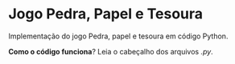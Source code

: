 # Jogo Pedra, Papel e Tesoura

Implementação do jogo Pedra, papel e tesoura em código Python.

**Como o código funciona**? Leia o cabeçalho dos arquivos _.py_.
